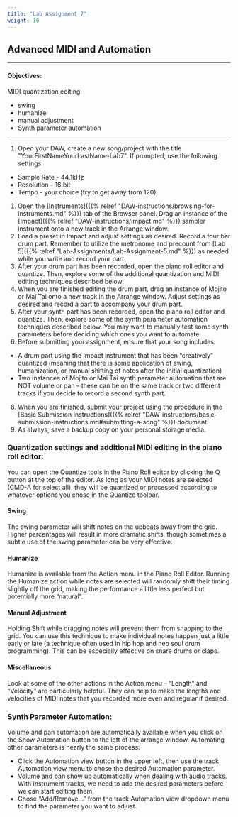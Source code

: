 ```yaml
---
title: "Lab Assignment 7"
weight: 10
---
```


<!-- # Lab Assignment 7 -->

## Advanced MIDI and Automation

---

#### Objectives:

MIDI quantization editing

* swing
* humanize
* manual adjustment
* Synth parameter automation

---

1.  Open your DAW, create a new song/project with the title "YourFirstNameYourLastName-Lab7". If prompted, use the following settings:

* Sample Rate - 44.1kHz
* Resolution - 16 bit
* Tempo - your choice (try to get away from 120)

1.  Open the [Instruments]({{% relref "DAW-instructions/browsing-for-instruments.md" %}}) tab of the Browser panel. Drag an instance of the [Impact]({{% relref "DAW-instructions/impact.md" %}}) sampler instrument onto a new track in the Arrange window.
2.  Load a preset in Impact and adjust settings as desired. Record a four bar drum part. Remember to utilize the metronome and precount from [Lab 5]({{% relref "Lab-Assignments/Lab-Assignment-5.md" %}}) as needed while you write and record your part.
3.  After your drum part has been recorded, open the piano roll editor and quantize. Then, explore some of the additional quantization and MIDI editing techniques described below.
4.  When you are finished editing the drum part, drag an instance of Mojito or Mai Tai onto a new track in the Arrange window. Adjust settings as desired and record a part to accompany your drum part.
5.  After your synth part has been recorded, open the piano roll editor and quantize. Then, explore some of the synth parameter automation techniques described below. You may want to manually test some synth parameters before deciding which ones you want to automate.
6.  Before submitting your assignment, ensure that your song includes:

* A drum part using the Impact instrument that has been “creatively” quantized (meaning that there is some application of swing, humanization, or manual shifting of notes after the initial quantization)
* Two instances of Mojito or Mai Tai synth parameter automation that are NOT volume or pan – these can be on the same track or two different tracks if you decide to record a second synth part.

8.  When you are finished, submit your project using the procedure in the [Basic Submission Instructions]({{% relref "DAW-instructions/basic-submission-instructions.md#submitting-a-song" %}}) document.
9.  As always, save a backup copy on your personal storage media.

### Quantization settings and additional MIDI editing in the piano roll editor:

You can open the Quantize tools in the Piano Roll editor by clicking the Q button at the top of the editor. As long as your MIDI notes are selected (CMD-A for select all), they will be quantized or processed according to whatever options you chose in the Quantize toolbar.

#### Swing

The swing parameter will shift notes on the upbeats away from the grid. Higher percentages will result in more dramatic shifts, though sometimes a subtle use of the swing parameter can be very effective.

#### Humanize

Humanize is available from the Action menu in the Piano Roll Editor. Running the Humanize action while notes are selected will randomly shift their timing slightly off the grid, making the performance a little less perfect but potentially more “natural”.

#### Manual Adjustment

Holding Shift while dragging notes will prevent them from snapping to the grid. You can use this technique to make individual notes happen just a little early or late (a technique often used in hip hop and neo soul drum programming). This can be especially effective on snare drums or claps.

#### Miscellaneous

Look at some of the other actions in the Action menu – “Length” and “Velocity” are particularly helpful. They can help to make the lengths and velocities of MIDI notes that you recorded more even and regular if desired.

### Synth Parameter Automation:

Volume and pan automation are automatically available when you click on the Show Automation button to the left of the arrange window.
Automating other parameters is nearly the same process:

* Click the Automation view button in the upper left, then use the track Automation view menu to chose the desired Automation parameter.
* Volume and pan show up automatically when dealing with audio tracks. With instrument tracks, we need to add the desired parameters before we can start editing them.
* Chose “Add/Remove...” from the track Automation view dropdown menu to find the parameter you want to adjust.
